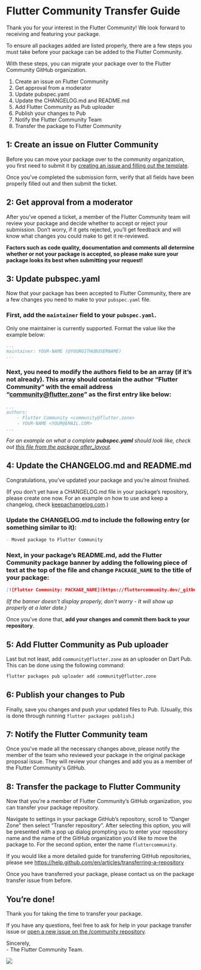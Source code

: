 # Flutter Community Transfer Guide 
Thank you for your interest in the Flutter Community! We look forward to receiving and featuring your package. 

To ensure all packages added are listed properly, there are a few steps you must take before your package can be added to the Flutter Community.  

With these steps, you can migrate your package over to the Flutter Community GitHub organization. 

1. Create an issue on Flutter Community
2. Get approval from a moderator
3. Update pubspec.yaml
4. Update the CHANGELOG.md and README.md
5. Add Flutter Community as Pub uploader
6. Publish your changes to Pub
7. Notify the Flutter Community Team
8. Transfer the package to Flutter Community

## 1: Create an issue on Flutter Community
Before you can move your package over to the community organization, you first need to submit it by [creating an issue and filling out the template](https://github.com/fluttercommunity/community/issues/new?assignees=jeroen-meijer&labels=package+proposal&template=----package-proposal.md&title=Package+Proposal%3A+%5BPACKAGE+NAME%5D).

Once you’ve completed the submission form, verify that all fields have been properly filled out and then submit the ticket.

## 2: Get approval from a moderator
After you’ve opened a ticket, a member of the Flutter Community team will review your package and decide whether to accept or reject your submission. Don’t worry, if it gets rejected, you’ll get feedback and will know what changes you could make to get it re-reviewed.

**Factors such as code quality, documentation and comments all determine whether or not your package is accepted, so please make sure your package looks its best when submitting your request!**

## 3: Update pubspec.yaml
Now that your package has been accepted to Flutter Community, there are a few changes you need to make to your `pubspec.yaml` file.

### First, add the `maintainer` field to your `pubspec.yaml`.
Only one maintainer is currently supported. Format the value like the example below:
```yaml
...
maintainer: YOUR-NAME (@YOURGITHUBUSERNAME)
...
```

### Next, you need to modify the authors field to be an array (if it’s not already). This array should contain the author “Flutter Community” with the email address “community@flutter.zone” as the **first entry** like below:
```yaml
...
authors:
    - Flutter Community <community@flutter.zone>
    - YOUR-NAME <YOUR@EMAIL.COM>
...
```

*For an example on what a complete* ***pubspec.yaml*** *should look like, check out* [*this file from the package after_layout*](https://github.com/fluttercommunity/flutter_after_layout/blob/master/pubspec.yaml)*.*

## 4: Update the CHANGELOG.md and README.md
Congratulations, you’ve updated your package and you’re almost finished.

(If you don’t yet have a CHANGELOG.md file in your package’s repository, please create one now. For an example on how to use and keep a changelog, check [keepachangelog.com](https://keepachangelog.com/en/0.3.0/).)

### Update the CHANGELOG.md to include the following entry (or something similar to it):
```markdown
- Moved package to Flutter Community
```

### Next, in your package’s README.md, add the Flutter Community package banner by adding the following piece of text **at the top of the file and change `PACKAGE_NAME` to the title of your package**:
```markdown
[![Flutter Community: PACKAGE_NAME](https://fluttercommunity.dev/_github/header/PACKAGE_NAME)](https://github.com/fluttercommunity/community)
```
*(If the banner doesn't display properly, don't worry - It will show up properly at a later date.)*

Once you’ve done that, **add your changes and commit them back to your repository**.

## 5: Add Flutter Community as Pub uploader
Last but not least, add `community@flutter.zone` as an uploader on Dart Pub. This can be done using the following command: 
```sh
flutter packages pub uploader add community@flutter.zone
```

## 6: Publish your changes to Pub
Finally, save you changes and push your updated files to Pub.
(Usually, this is done through running `flutter packages publish`.)

## 7: Notify the Flutter Community team
Once you've made all the necessary changes above, please notify the member of the team who reviewed your package in the original package proposal issue. They will review your changes and add you as a member of the Flutter Community's GitHub.

## 8: Transfer the package to Flutter Community
Now that you’re a member of Flutter Community’s GitHub organization, you can transfer your package repository.

Navigate to settings in your package GitHub’s repository, scroll to “Danger Zone” then select “Transfer repository”. After selecting this option, you will be presented with a pop up dialog prompting you to enter your repository name and the name of the GitHub organization you’d like to move the package to. For the second option, enter the name `fluttercommunity`.

If you would like a more detailed guide for transferring GitHub repositories, please see https://help.github.com/en/articles/transferring-a-repository

Once you have transferred your package, please contact us on the package transfer issue from before.

## You’re done!

Thank you for taking the time to transfer your package.

If you have any questions, feel free to ask for help in your package transfer issue or [open a new issue on the /community repository](https://github.com/fluttercommunity/community/issues/new/choose).

Sincerely,<br/>
\- The Flutter Community Team.

![](https://raw.githubusercontent.com/fluttercommunity/community/resources/banner.png)

